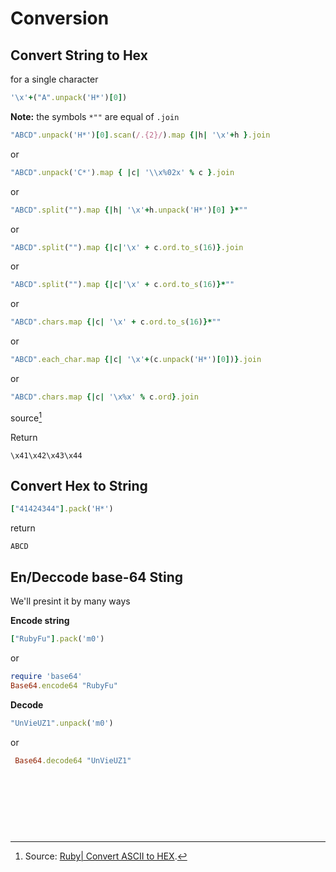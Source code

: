 # Conversion


## Convert String to Hex
for a single character
```ruby
'\x'+("A".unpack('H*')[0])
```
**Note:** the symbols ```*""``` are equal of ```.join```

```ruby
"ABCD".unpack('H*')[0].scan(/.{2}/).map {|h| '\x'+h }.join
```
or
```ruby
"ABCD".unpack('C*').map { |c| '\\x%02x' % c }.join
```
or
```ruby
"ABCD".split("").map {|h| '\x'+h.unpack('H*')[0] }*""
```
or
```ruby
"ABCD".split("").map {|c|'\x' + c.ord.to_s(16)}.join
```
or
```ruby
"ABCD".split("").map {|c|'\x' + c.ord.to_s(16)}*""
```
or
```ruby
"ABCD".chars.map {|c| '\x' + c.ord.to_s(16)}*""
```
or
```ruby
"ABCD".each_char.map {|c| '\x'+(c.unpack('H*')[0])}.join
```
or
```ruby
"ABCD".chars.map {|c| '\x%x' % c.ord}.join
```
source[^1]


Return
```
\x41\x42\x43\x44
```



## Convert Hex to String
```ruby
["41424344"].pack('H*')
```
return
```
ABCD
```


## En/Deccode base-64 Sting
We'll presint it by many ways

**Encode string**
```ruby
["RubyFu"].pack('m0')
```
or
```ruby
require 'base64'
Base64.encode64 "RubyFu"
```


**Decode**
```ruby
"UnVieUZ1".unpack('m0')
```
or
```ruby
 Base64.decode64 "UnVieUZ1"
```

<br><br><br>
---
[^1]: Source: [Ruby| Convert ASCII to HEX](http://king-sabri.net/?p=2613).
